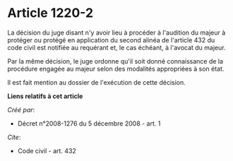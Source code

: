 # Article 1220-2

La décision du juge disant n'y avoir lieu à procéder à l'audition du majeur à protéger ou protégé en application du second
alinéa de l'article 432 du code civil est notifiée au requérant et, le cas échéant, à l'avocat du majeur. 

Par la même décision, le juge ordonne qu'il soit donné connaissance de la procédure engagée au majeur selon des modalités
appropriées à son état. 

Il est fait mention au dossier de l'exécution de cette décision.

**Liens relatifs à cet article**

_Créé par_:

  - Décret n°2008-1276 du 5 décembre 2008 - art. 1

_Cite_:

  - Code civil - art. 432
